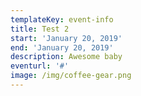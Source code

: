 ```yaml
---
templateKey: event-info
title: Test 2
start: 'January 20, 2019'
end: 'January 20, 2019'
description: Awesome baby
eventurl: '#'
image: /img/coffee-gear.png
---
```


